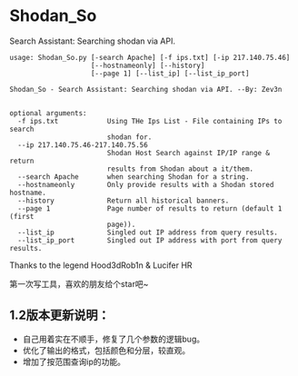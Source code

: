 # Shodan_So
Search Assistant: Searching shodan via API.

```
usage: Shodan_So.py [-search Apache] [-f ips.txt] [-ip 217.140.75.46]
                    [--hostnameonly] [--history]
                    [--page 1] [--list_ip] [--list_ip_port]

Shodan_So - Search Assistant: Searching shodan via API. --By: Zev3n


optional arguments:
  -f ips.txt            Using THe Ips List - File containing IPs to search
                        shodan for.
  --ip 217.140.75.46-217.140.75.56
                        Shodan Host Search against IP/IP range & return
                        results from Shodan about a it/them.
  --search Apache       when searching Shodan for a string.
  --hostnameonly        Only provide results with a Shodan stored hostname.
  --history             Return all historical banners.
  --page 1              Page number of results to return (default 1 (first
                        page)).
  --list_ip             Singled out IP address from query results.
  --list_ip_port        Singled out IP address with port from query results.
```

Thanks to the legend Hood3dRob1n & Lucifer HR

第一次写工具，喜欢的朋友给个star吧~

## 1.2版本更新说明：
- 自己用着实在不顺手，修复了几个参数的逻辑bug。
- 优化了输出的格式，包括颜色和分层，较直观。
- 增加了按范围查询ip的功能。

